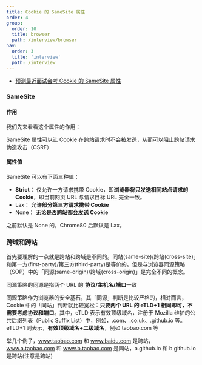 ```yaml
---
title: Cookie 的 SameSite 属性
order: 4
group:
  order: 10
  title: browser
  path: /interview/browser
nav:
  order: 3
  title: 'interview'
  path: /interview
---
```


- [预测最近面试会考 Cookie 的 SameSite 属性](https://juejin.cn/post/6844904095711494151)

### SameSite

#### 作用

我们先来看看这个属性的作用：

SameSite 属性可以让 Cookie 在跨站请求时不会被发送，从而可以阻止跨站请求伪造攻击（CSRF）

#### 属性值

SameSite 可以有下面三种值：

- **Strict**： 仅允许一方请求携带 Cookie，即**浏览器将只发送相同站点请求的 Cookie**，即当前网页 URL 与请求目标 URL 完全一致。
- Lax： **允许部分第三方请求携带 Cookie**
- None： **无论是否跨站都会发送 Cookie**

之前默认是 None 的，Chrome80 后默认是 Lax。

### 跨域和跨站

首先要理解的一点就是跨站和跨域是不同的。同站(same-site)/跨站(cross-site)」和第一方(first-party)/第三方(third-party)是等价的。但是与浏览器同源策略（SOP）中的「同源(same-origin)/跨域(cross-origin)」是完全不同的概念。

同源策略的同源是指两个 URL 的 **协议/主机名/端口**一致

同源策略作为浏览器的安全基石，其「同源」判断是比较严格的，相对而言，Cookie 中的「同站」判断就比较宽松：**只要两个 URL 的 eTLD+1 相同即可，不需要考虑协议和端口**。其中，eTLD 表示有效顶级域名，注册于 Mozilla 维护的公共后缀列表（Public Suffix List）中，例如，.com、.co.uk、.github.io 等。eTLD+1 则表示，**有效顶级域名+二级域名**，例如 taobao.com 等

举几个例子，www.taobao.com 和 www.baidu.com 是跨站，www.a.taobao.com 和 www.b.taobao.com 是同站，a.github.io 和 b.github.io 是跨站(注意是跨站)
